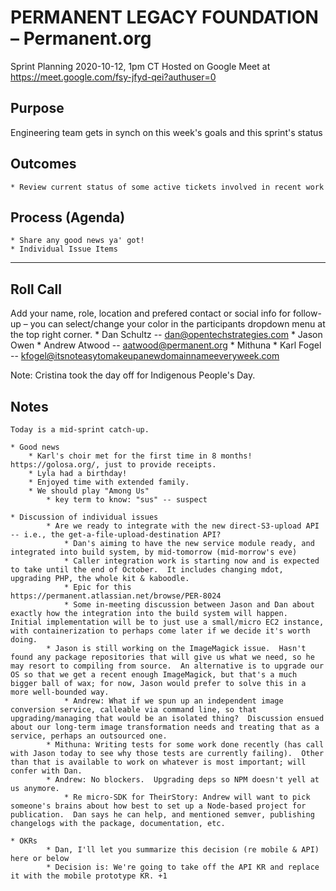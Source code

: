 # PERMANENT LEGACY FOUNDATION – Permanent.org
Sprint Planning
2020-10-12, 1pm CT
Hosted on Google Meet at https://meet.google.com/fsy-jfyd-qei?authuser=0

## Purpose
Engineering team gets in synch on this week's goals and this sprint's status

## Outcomes
    * Review current status of some active tickets involved in recent work

## Process (Agenda)
    * Share any good news ya' got!
    * Individual Issue Items

--- --- --- --- --- --- --- --- --- --- --- --- --- --- --- --- ---

## Roll Call
Add your name, role, location and prefered contact or social info for follow-up – you can select/change your color in the participants dropdown menu at the top right corner.
    * Dan Schultz -- dan@opentechstrategies.com
    * Jason Owen
    * Andrew Atwood -- aatwood@permanent.org
    * Mithuna
    * Karl Fogel -- kfogel@itsnoteasytomakeupanewdomainnameeveryweek.com

Note: Cristina took the day off for Indigenous People's Day.

## Notes

    Today is a mid-sprint catch-up.

    * Good news
        * Karl's choir met for the first time in 8 months!  https://golosa.org/, just to provide receipts.
        * Lyla had a birthday!
        * Enjoyed time with extended family.
        * We should play "Among Us"
            * key term to know: "sus" -- suspect

    * Discussion of individual issues
            * Are we ready to integrate with the new direct-S3-upload API -- i.e., the get-a-file-upload-destination API?
                * Dan's aiming to have the new service module ready, and integrated into build system, by mid-tomorrow (mid-morrow's eve)
                * Caller integration work is starting now and is expected to take until the end of October.  It includes changing mdot, upgrading PHP, the whole kit & kaboodle.
                * Epic for this https://permanent.atlassian.net/browse/PER-8024
                * Some in-meeting discussion between Jason and Dan about exactly how the integration into the build system will happen.  Initial implementation will be to just use a small/micro EC2 instance, with containerization to perhaps come later if we decide it's worth doing.
            * Jason is still working on the ImageMagick issue.  Hasn't found any package repositories that will give us what we need, so he may resort to compiling from source.  An alternative is to upgrade our OS so that we get a recent enough ImageMagick, but that's a much bigger ball of wax; for now, Jason would prefer to solve this in a more well-bounded way.
                * Andrew: What if we spun up an independent image conversion service, calleable via command line, so that upgrading/managing that would be an isolated thing?  Discussion ensued about our long-term image transformation needs and treating that as a service, perhaps an outsourced one.
            * Mithuna: Writing tests for some work done recently (has call with Jason today to see why those tests are currently failing).  Other than that is available to work on whatever is most important; will confer with Dan.
            * Andrew: No blockers.  Upgrading deps so NPM doesn't yell at us anymore.
                * Re micro-SDK for TheirStory: Andrew will want to pick someone's brains about how best to set up a Node-based project for publication.  Dan says he can help, and mentioned semver, publishing changelogs with the package, documentation, etc.
    
    * OKRs
            * Dan, I'll let you summarize this decision (re mobile & API) here or below
            * Decision is: We're going to take off the API KR and replace it with the mobile prototype KR. +1

